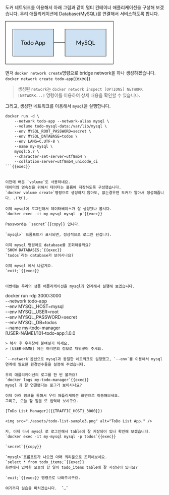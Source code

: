 도커 네트워크를 이용해서 아래 그림과 같이 멀티 컨테이너 애플리케이션을 구성해 보겠습니다. 우리 애플리케이션에 Database(MySQL)를 연결해서 서비스하도록 합니다.



<img src="./assets/multi-app-architecture.png" alt="ToDo List App." />



먼저 `docker network create`명령으로 bridge network을 하나 생성하겠습니다.  
`docker network create todo-app`{{exec}}

> 생성된 `network`는 `docker network inspect [OPTIONS] NETWORK [NETWORK...]` 명령어를 이용하여 상세 내용을 확인할 수 있습니다.




그리고, 생성한 네트워크를 이용해서 `mysql`을 실행합니다.

```
docker run -d \
    --network todo-app --network-alias mysql \
    --volume todo-mysql-data:/var/lib/mysql \
    --env MYSQL_ROOT_PASSWORD=secret \
    --env MYSQL_DATABASE=todos \
    --env LANG=C.UTF-8 \
    --name my-mysql \
    mysql:5.7 \
    --character-set-server=utf8mb4 \
    --collation-server=utf8mb4_unicode_ci
```{{exec}}


이전에 배운 `volume`도 사용하네요.
데이터의 영속성을 위해서 데이터는 볼륨에 저장하도록 구성했습니다.
`docker volume create`명령으로 생성하지 않아도, 없는경우엔 도커가 알아서 생성해줍니다. ◟(ˊᗨˋ)◞  

이제 mysql에 로그인해서 데이터베이스가 잘 생성됐나 봅시다.  
`docker exec -it my-mysql mysql -p`{{exec}}

Password는 `secret`{{copy}} 입니다.  

`mysql>` 프롬프트가 표시되면, 정상적으로 로그인 된겁니다.  

이제 mysql 명령어로 database를 조회해볼까요?  
`SHOW DATABASES;`{{exec}}  
`todos`라는 database가 보이시나요?  

이제 mysql 에서 나갈게요.  
`exit;`{{exec}}


이번에는 우리의 샘플 애플리케이션을 mysql과 연계해서 실행해 보겠습니다.

```
docker run -dp 3000:3000 \
  --network todo-app \
  --env MYSQL_HOST=mysql \
  --env MYSQL_USER=root \
  --env MYSQL_PASSWORD=secret \
  --env MYSQL_DB=todos \
  --name my-todo-manager \
  [USER-NAME]/101-todo-app:1.0.0
  ```  
> 복사 후 우측창에 붙여넣기 하세요.
> [USER-NAME] 에는 여러분의 정보로 채워넣어 주세요.

`--network`옵션으로 mysql과 동일한 네트워크로 설정했고, `--env`를 이용해서 mysql 연계에 필요한 환경변수들을 설정해 주었습니다.

우리 애플리케이션의 로그를 한 번 볼까요?  
`docker logs my-todo-manager`{{exec}}  
mysql 과 잘 연결됐다는 로그가 보이시나요?

이제 아래 링크를 통해서 우리 애플리케이션 화면으로 이동해보세요.  
그리고, 오늘 할 일을 또 입력해 보시구요.

[ToDo List Manager]({{TRAFFIC_HOST1_3000}})

<img src="./assets/todo-list-sample3.png" alt="ToDo List App." />

자, 이제 다시 mysql 로 로그인해서 table에 잘 저장되어 있나 확인해 보겠습니다.  
`docker exec -it my-mysql mysql -p todos`{{exec}}

`secret`{{copy}}

`mysql>`프롬프트가 나오면 아래 쿼리문으로 조회해보세요.  
`select * from todo_items;`{{exec}}  
화면에서 입력한 오늘의 할 일이 todo_items table에 잘 저장되어 있나요?

`exit;`{{exec}} 명령으로 나와주시구요.

여기까지 실습을 마치겠습니다.  ˘◡˘
